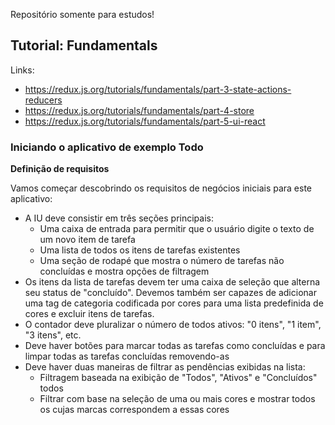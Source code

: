 Repositório somente para estudos!

## Tutorial: Fundamentals

Links:

- https://redux.js.org/tutorials/fundamentals/part-3-state-actions-reducers
- https://redux.js.org/tutorials/fundamentals/part-4-store
- https://redux.js.org/tutorials/fundamentals/part-5-ui-react

### Iniciando o aplicativo de exemplo Todo

**Definição de requisitos**

Vamos começar descobrindo os requisitos de negócios iniciais para este aplicativo:

- A IU deve consistir em três seções principais:
  - Uma caixa de entrada para permitir que o usuário digite o texto de um novo item de tarefa
  - Uma lista de todos os itens de tarefas existentes
  - Uma seção de rodapé que mostra o número de tarefas não concluídas e mostra opções de filtragem
- Os itens da lista de tarefas devem ter uma caixa de seleção que alterna seu status de "concluído". Devemos também ser capazes de adicionar uma tag de categoria codificada por cores para uma lista predefinida de cores e excluir itens de tarefas.
- O contador deve pluralizar o número de todos ativos: "0 itens", "1 item", "3 itens", etc.
- Deve haver botões para marcar todas as tarefas como concluídas e para limpar todas as tarefas concluídas removendo-as
- Deve haver duas maneiras de filtrar as pendências exibidas na lista:
  - Filtragem baseada na exibição de "Todos", "Ativos" e "Concluídos" todos
  - Filtrar com base na seleção de uma ou mais cores e mostrar todos os cujas marcas correspondem a essas cores
